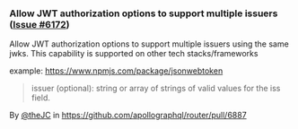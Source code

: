 ### Allow JWT authorization options to support multiple issuers ([Issue #6172](https://github.com/apollographql/router/issues/6172))

Allow JWT authorization options to support multiple issuers using the same jwks.
This capability is supported on other tech stacks/frameworks

example:
https://www.npmjs.com/package/jsonwebtoken
> issuer (optional): string or array of strings of valid values for the iss field.

By [@theJC](https://github.com/theJC) in https://github.com/apollographql/router/pull/6887
